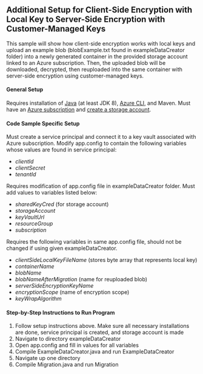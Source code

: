 ## Additional Setup for Client-Side Encryption with Local Key to Server-Side Encryption with Customer-Managed Keys
This sample will show how client-side encryption works with local keys and upload an example blob (blobExample.txt 
found in exampleDataCreator folder) into a newly generated container in the provided storage account linked to an Azure subscription.
Then, the uploaded blob will be downloaded, decrypted, then reuploaded into the same container with server-side encryption
using customer-managed keys. 

#### General Setup
Requires installation of [Java](https://docs.microsoft.com/en-us/java/azure/jdk/?view=azure-java-stable) 
(at least JDK 8), [Azure CLI](https://docs.microsoft.com/en-us/cli/azure/install-azure-cli?view=azure-cli-latest), 
and Maven. Must have an [Azure subscription](https://azure.microsoft.com/en-us/free/) and 
[create a storage account](https://docs.microsoft.com/en-us/azure/storage/common/storage-account-create?tabs=azure-portal).

#### Code Sample Specific Setup
Must create a service principal and connect it to a key vault associated with Azure subscription. Modify app.config 
to contain the following variables whose values are found in service principal:
 * *clientId*
 * *clientSecret*
 * *tenantId*

Requires modification of app.config file in exampleDataCreator folder. Must add values to variables listed below:
 * *sharedKeyCred* (for storage account)
 * *storageAccount*
 * *keyVaultUrl*
 * *resourceGroup*
 * *subscription*

Requires the following variables in same app.config file, should not be changed if using given exampleDataCreator.
 * *clientSideLocalKeyFileName* (stores byte array that represents local key)
 * *containerName*
 * *blobName*
 * *blobNameAfterMigration* (name for reuploaded blob)
 * *serverSideEncryptionKeyName*
 * *encryptionScope* (name of encryption scope)
 * *keyWrapAlgorithm*
 
#### Step-by-Step Instructions to Run Program
1. Follow setup instructions above. Make sure all necessary installations are done, service principal is created, and
storage account is made
2. Navigate to directory exampleDataCreator
3. Open app.config and fill in values for all variables
4. Compile ExampleDataCreator.java and run ExampleDataCreator
5. Navigate up one directory
6. Compile Migration.java and run Migration
